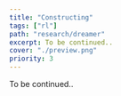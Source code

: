 ```yaml
---
title: "Constructing"
tags: ["rl"]
path: "research/dreamer"
excerpt: To be continued..
cover: "./preview.png"
priority: 3
---
```


To be continued..
